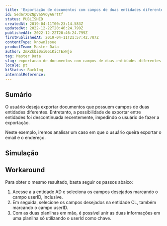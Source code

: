 ```yaml
---
title: 'Exportação de documentos com campos de duas entidades diferentes não é possível'
id: 5ed6rXDZNpVa5VOyAGrttf
status: PUBLISHED
createdAt: 2019-04-11T00:23:14.583Z
updatedAt: 2022-12-22T20:46:24.799Z
publishedAt: 2022-12-22T20:46:24.799Z
firstPublishedAt: 2019-04-11T21:57:42.707Z
contentType: knownIssue
productTeam: Master Data
author: 2mXZkbi0oi061KicTExNjo
tag: Master Data
slug: exportacao-de-documentos-com-campos-de-duas-entidades-diferentes-nao-e-possivel
locale: pt
kiStatus: Backlog
internalReference: 
---
```


## Sumário

O usuário deseja exportar documentos que possuem campos de duas entidades diferentes. Entretanto, a possibilidade de exportar entre entidades foi descontinuada recentemente, impedindo o usuário de fazer a exportação. 

Neste exemplo, iremos analisar um caso em que o usuário queira exportar o email e o endereço.

## Simulação



## Workaround

Para obter o mesmo resultado, basta seguir os passos abaixo:

1. Acesse a a entidade AD e seleciona os campos desejados marcando o campo userID, inclusive.
2. Em seguida, selecione os campos desejados na entidade CL, também marcando o campo userID.
3. Com as duas planilhas em mão, é possível unir as duas informações em uma planilha só utilizando o userId como chave.


